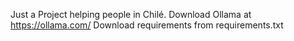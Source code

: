 Just a Project helping people in Chilé. 
Download Ollama at https://ollama.com/
Download requirements from requirements.txt
